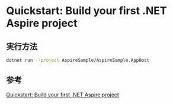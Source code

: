 # Quickstart: Build your first .NET Aspire project

## 実行方法

```bash
dotnet run --project AspireSample/AspireSample.AppHost
```

## 参考

[Quickstart: Build your first .NET Aspire project](https://learn.microsoft.com/en-us/dotnet/aspire/get-started/build-your-first-aspire-app?pivots=dotnet-cli)
